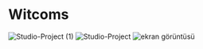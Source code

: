 # Witcoms
![Studio-Project (1)](https://user-images.githubusercontent.com/93947784/227077599-373339b0-123e-4bde-96e7-55806b60c84b.png)
![Studio-Project](https://user-images.githubusercontent.com/93947784/227084049-2015a812-1929-4580-8028-562fd8f0ff2a.png)
![ekran görüntüsü](https://user-images.githubusercontent.com/93947784/227089939-0fbc4c5d-7c3a-41b9-b2cf-bded33d47225.png)
